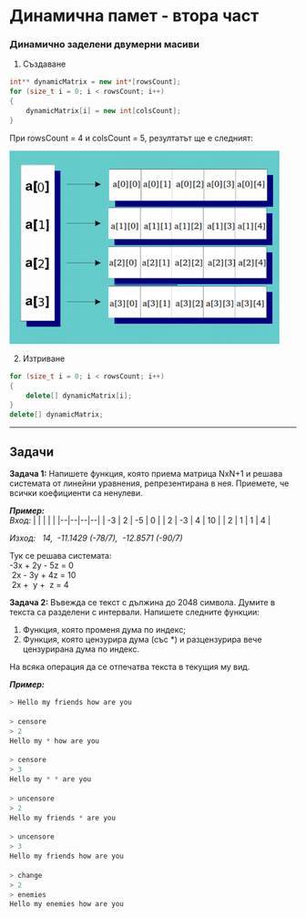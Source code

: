 # Динамична памет - втора част

### Динамично заделени двумерни масиви
1. Създаване
```c++
int** dynamicMatrix = new int*[rowsCount];
for (size_t i = 0; i < rowsCount; i++)
{
    dynamicMatrix[i] = new int[colsCount];
}
```
При rowsCount = 4 и colsCount = 5, резултатът ще е следният:

![alt_text](https://github.com/MariaGrozdeva/Introduction_to_programming_FMI/blob/main/C++/Sem_11/images/DynamicMatrix.png)  

2.	 Изтриване
```c++
for (size_t i = 0; i < rowsCount; i++)
{
    delete[] dynamicMatrix[i];
}
delete[] dynamicMatrix;
```

---

## Задачи

**Задача 1:** Напишете функция, която приема матрица NxN+1 и решава системата от линейни уравнения, репрезентирана в нея. Приемете, че всички коефициенти са ненулеви.  

***Пример:***  
*Вход:*
| | | | |
|--|--|--|--|
| -3 | 2 | -5 | 0 |
| 2 | -3 | 4 | 10 |
| 2 | 1 | 1 | 4 |

*Изход: &nbsp; 14, &nbsp;-11.1429 (-78/7), &nbsp;-12.8571 (-90/7)*  

Тук се решава системата:  
-3x + 2y - 5z = 0  
&nbsp;2x - 3y + 4z = 10  
&nbsp;2x + &nbsp;y + &nbsp;z = 4  

**Задача 2:** Въвежда се текст с дължина до 2048 символа. Думите в текста са разделени с интервали. Напишете следните функции:  
1. Функция, която променя дума по индекс;
2. Функция, която цензурира дума (със \*) и разцензурира вече цензурирана дума по индекс.  

На всяка операция да се отпечатва текста в текущия му вид.  

***Пример:***  
```c++
> Hello my friends how are you

> censore
> 2
Hello my * how are you

> censore
> 3
Hello my * * are you

> uncensore
> 2
Hello my friends * are you

> uncensore
> 3
Hello my friends how are you

> change
> 2
> enemies
Hello my enemies how are you
```
